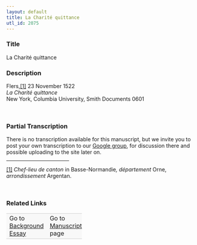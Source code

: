 ```yaml
---  
layout: default  
title: La Charité quittance  
utl_id: 2075
---
```


### Title

La Charité quittance


### Description

<p>Flers,<a href="#_ftn1" name="_ftnref1" title="" id="_ftnref1">[1]</a> 23 November 1522<br /><em>La Charité quittance</em><br />
New York, Columbia University, Smith Documents 0601</p>
<p> </p>


### Partial Transcription

<p>There is no transcription available for this manuscript, but we invite you to post your own transcription to our <a href="https://paleography.library.utoronto.ca/content/group-work">Google group</a>, for discussion there and possible uploading to the site later on.</p>
<div>
<hr align="left" size="1" width="33%" /><div id="ftn1"><a href="#_ftnref1" name="_ftn1" title="" id="_ftn1">[1]</a> <em>Chef-lieu de canton</em> in Basse-Normandie<em>, département</em> Orne, <em>arrondissement </em>Argentan.</div>
</div>
<p> </p>


### Related Links

<table border="0.5" cellpadding="1" cellspacing="1" style="width: 200px; background-color:#F8F8F8;">
    <tbody style="border-color:#ccc">
        <tr style="border-color:#ccc">
            <td>Go to <a href="https://centerfordigitalhumanities.github.io/Newberry-French-paleography/essay/2075" target="_blank">Background Essay</a></td>
            <td>Go to <a href="https://centerfordigitalhumanities.github.io/Newberry-French-paleography/www/record.html?id=2075" target="_blank">Manuscript</a> page</td>
        </tr>
    </tbody>
</table>
